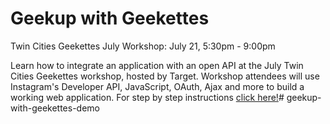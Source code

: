 # Geekup with Geekettes

Twin Cities Geekettes July Workshop: July 21, 5:30pm - 9:00pm

Learn how to integrate an application with an open API at the July Twin Cities Geekettes workshop, hosted by Target. Workshop attendees will use Instagram's Developer API, JavaScript, OAuth, Ajax and more to build a working web application. For step by step instructions [click here!](https://gist.github.com/caitlinhall/17410e0194ed680cdc0f)# geekup-with-geekettes-demo
